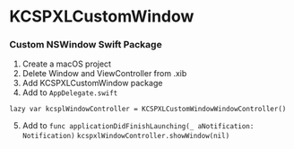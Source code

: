 # KCSPXLCustomWindow

### Custom NSWindow Swift Package

1. Create a macOS project
2. Delete Window and ViewController from .xib
3. Add KCSPXLCustomWindow package
4. Add to `AppDelegate.swift` 

`lazy var kcsplWindowController = KCSPXLCustomWindowWindowController()`

5. Add to `func applicationDidFinishLaunching(_ aNotification: Notification)`
        `kcspxlWindowController.showWindow(nil)`
